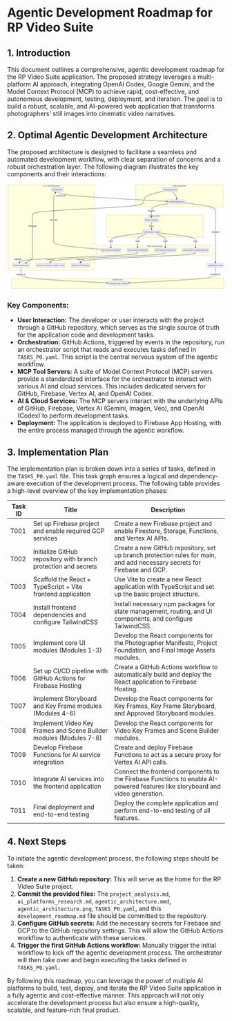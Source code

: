# Agentic Development Roadmap for RP Video Suite

## 1. Introduction

This document outlines a comprehensive, agentic development roadmap for the RP Video Suite application. The proposed strategy leverages a multi-platform AI approach, integrating OpenAI Codex, Google Gemini, and the Model Context Protocol (MCP) to achieve rapid, cost-effective, and autonomous development, testing, deployment, and iteration. The goal is to build a robust, scalable, and AI-powered web application that transforms photographers' still images into cinematic video narratives.

## 2. Optimal Agentic Development Architecture

The proposed architecture is designed to facilitate a seamless and automated development workflow, with clear separation of concerns and a robust orchestration layer. The following diagram illustrates the key components and their interactions:

![Agentic Development Architecture](agentic_architecture.png)

### Key Components:

*   **User Interaction:** The developer or user interacts with the project through a GitHub repository, which serves as the single source of truth for the application code and development tasks.
*   **Orchestration:** GitHub Actions, triggered by events in the repository, run an orchestrator script that reads and executes tasks defined in `TASKS_P0.yaml`. This script is the central nervous system of the agentic workflow.
*   **MCP Tool Servers:** A suite of Model Context Protocol (MCP) servers provide a standardized interface for the orchestrator to interact with various AI and cloud services. This includes dedicated servers for GitHub, Firebase, Vertex AI, and OpenAI Codex.
*   **AI & Cloud Services:** The MCP servers interact with the underlying APIs of GitHub, Firebase, Vertex AI (Gemini, Imagen, Veo), and OpenAI (Codex) to perform development tasks.
*   **Deployment:** The application is deployed to Firebase App Hosting, with the entire process managed through the agentic workflow.

## 3. Implementation Plan

The implementation plan is broken down into a series of tasks, defined in the `TASKS_P0.yaml` file. This task graph ensures a logical and dependency-aware execution of the development process. The following table provides a high-level overview of the key implementation phases:

| Task ID | Title | Description |
|---|---|---|
| T001 | Set up Firebase project and enable required GCP services | Create a new Firebase project and enable Firestore, Storage, Functions, and Vertex AI APIs. |
| T002 | Initialize GitHub repository with branch protection and secrets | Create a new GitHub repository, set up branch protection rules for main, and add necessary secrets for Firebase and GCP. |
| T003 | Scaffold the React + TypeScript + Vite frontend application | Use Vite to create a new React application with TypeScript and set up the basic project structure. |
| T004 | Install frontend dependencies and configure TailwindCSS | Install necessary npm packages for state management, routing, and UI components, and configure TailwindCSS. |
| T005 | Implement core UI modules (Modules 1-3) | Develop the React components for the Photographer Manifesto, Project Foundation, and Final Image Assets modules. |
| T006 | Set up CI/CD pipeline with GitHub Actions for Firebase Hosting | Create a GitHub Actions workflow to automatically build and deploy the React application to Firebase Hosting. |
| T007 | Implement Storyboard and Key Frame modules (Modules 4-6) | Develop the React components for Key Frames, Key Frame Storyboard, and Approved Storyboard modules. |
| T008 | Implement Video Key Frames and Scene Builder modules (Modules 7-8) | Develop the React components for Video Key Frames and Scene Builder modules. |
| T009 | Develop Firebase Functions for AI service integration | Create and deploy Firebase Functions to act as a secure proxy for Vertex AI API calls. |
| T010 | Integrate AI services into the frontend application | Connect the frontend components to the Firebase Functions to enable AI-powered features like storyboard and video generation. |
| T011 | Final deployment and end-to-end testing | Deploy the complete application and perform end-to-end testing of all features. |

## 4. Next Steps

To initiate the agentic development process, the following steps should be taken:

1.  **Create a new GitHub repository:** This will serve as the home for the RP Video Suite project.
2.  **Commit the provided files:** The `project_analysis.md`, `ai_platforms_research.md`, `agentic_architecture.mmd`, `agentic_architecture.png`, `TASKS_P0.yaml`, and this `development_roadmap.md` file should be committed to the repository.
3.  **Configure GitHub secrets:** Add the necessary secrets for Firebase and GCP to the GitHub repository settings. This will allow the GitHub Actions workflow to authenticate with these services.
4.  **Trigger the first GitHub Actions workflow:** Manually trigger the initial workflow to kick off the agentic development process. The orchestrator will then take over and begin executing the tasks defined in `TASKS_P0.yaml`.

By following this roadmap, you can leverage the power of multiple AI platforms to build, test, deploy, and iterate the RP Video Suite application in a fully agentic and cost-effective manner. This approach will not only accelerate the development process but also ensure a high-quality, scalable, and feature-rich final product.

